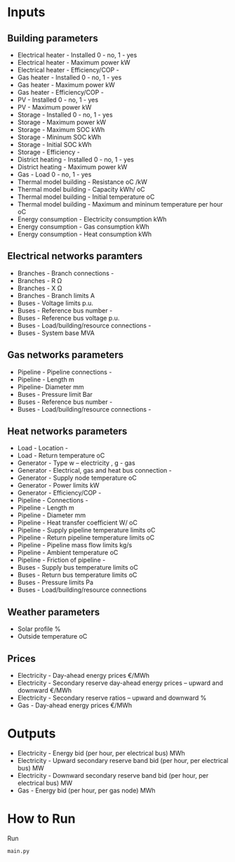# Inputs

## Building parameters
 - Electrical heater - Installed	0 - no, 1 - yes
 - Electrical heater - Maximum power	kW
 - Electrical heater - Efficiency/COP	-
 - Gas heater - Installed	0 - no, 1 - yes
 - Gas heater - Maximum power	kW
 - Gas heater - Efficiency/COP	-
 - PV - Installed	0 - no, 1 - yes
 - PV - Maximum power	kW
 - Storage	- Installed	0 - no, 1 - yes
 - Storage - Maximum power	kW
 - Storage - Maximum SOC	kWh
 - Storage - Mininum SOC	kWh
 - Storage - Initial SOC	kWh
 - Storage - Efficiency	-
 - District heating - Installed	0 - no, 1 - yes
 - District heating - Maximum power	kW
 - Gas - Load	0 - no, 1 - yes
 - Thermal model building	- Resistance	oC /kW
 - Thermal model building - Capacity	kWh/ oC
 - Thermal model building - Initial temperature	oC
 - Thermal model building - Maximum and mininum temperature per hour	oC
 - Energy consumption - Electricity consumption	kWh
 - Energy consumption - Gas consumption	kWh
 - Energy consumption - Heat consumption	kWh

## Electrical networks paramters
 - Branches - Branch connections	-
 - Branches - R	Ω
 - Branches - X	Ω
 - Branches - Branch limits	A
 - Buses - Voltage limits	p.u.
 - Buses - Reference bus number	-
 - Buses - Reference bus voltage	p.u.
 - Buses - Load/building/resource connections	-
 - Buses - System base	MVA

## Gas networks parameters
 - Pipeline - Pipeline connections	-
 - Pipeline - Length	m
 - Pipeline- Diameter	mm
 - Buses - Pressure limit	Bar
 - Buses - Reference bus number	-
 - Buses - Load/building/resource connections	-

## Heat networks parameters
 - Load - Location	-
 - Load - Return temperature	oC
 - Generator - Type	w – electricity , g - gas
 - Generator - Electrical, gas and heat bus connection	-
 - Generator - Supply node temperature	oC
 - Generator - Power limits	kW
 - Generator - Efficiency/COP	-
 - Pipeline - Connections	-
 - Pipeline - Length	m
 - Pipeline - Diameter	mm
 - Pipeline - Heat transfer coefficient	W/ oC
 - Pipeline - Supply pipeline temperature limits	oC
 - Pipeline - Return pipeline temperature limits	oC
 - Pipeline - Pipeline mass flow limits	kg/s
 - Pipeline - Ambient temperature	oC
 - Pipeline - Friction of pipeline	-
 - Buses - Supply bus temperature limits	oC
 - Buses - Return bus temperature limits	oC
 - Buses - Pressure limits	Pa
 - Buses - Load/building/resource connections

## Weather parameters
 - Solar profile	%
 - Outside temperature	oC

## Prices
 - Electricity - Day-ahead energy prices	€/MWh
 - Electricity - Secondary reserve day-ahead energy prices – upward and downward	€/MWh
 - Electricity - Secondary reserve ratios – upward and downward	%
 - Gas - Day-ahead energy prices	€/MWh

# Outputs

 - Electricity - Energy bid  (per hour, per electrical bus)	MWh
 - Electricity - Upward secondary reserve band bid  (per hour, per electrical bus)	MW
 - Electricity - Downward secondary reserve band bid  (per hour, per electrical bus)	MW
 - Gas - Energy bid  (per hour, per gas node)	MWh

# How to Run

Run 
```sh
main.py
```









